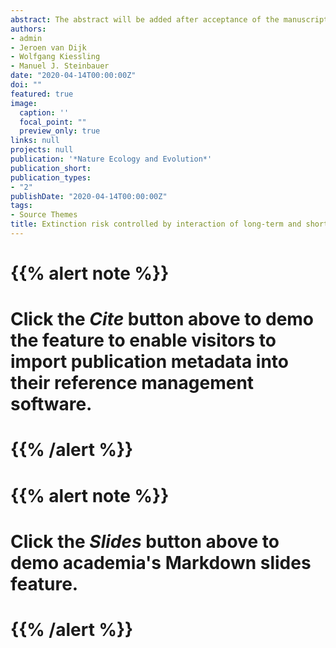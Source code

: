```yaml
---
abstract: The abstract will be added after acceptance of the manuscript. 
authors:
- admin
- Jeroen van Dijk
- Wolfgang Kiessling
- Manuel J. Steinbauer
date: "2020-04-14T00:00:00Z"
doi: ""
featured: true
image:
  caption: ''
  focal_point: ""
  preview_only: true
links: null
projects: null
publication: '*Nature Ecology and Evolution*'
publication_short:
publication_types:
- "2"
publishDate: "2020-04-14T00:00:00Z"
tags:
- Source Themes
title: Extinction risk controlled by interaction of long-term and short-term climate change
---
```


# {{% alert note %}}
# Click the *Cite* button above to demo the feature to enable visitors to import publication metadata into their reference management software.
# {{% /alert %}}
# 
# {{% alert note %}}
# Click the *Slides* button above to demo academia's Markdown slides feature.
# {{% /alert %}}

